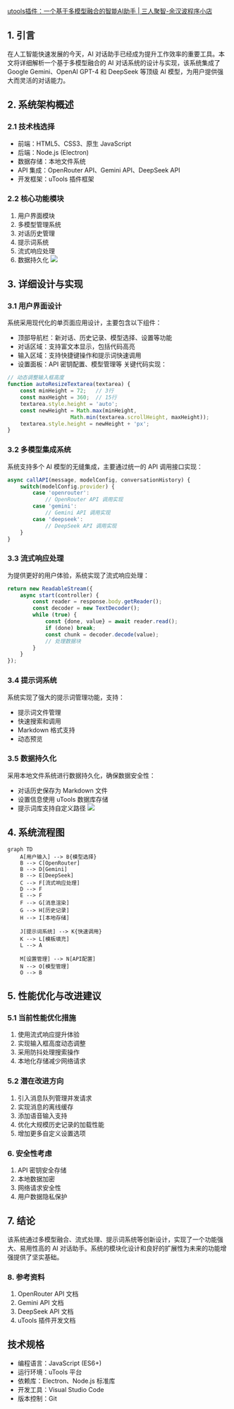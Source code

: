 [utools插件：一个基于多模型融合的智能AI助手 | 三人聚智-余汉波程序小店](https://jy.sanrenjz.com/buy/22)

## 1. 引言

在人工智能快速发展的今天，AI 对话助手已经成为提升工作效率的重要工具。本文将详细解析一个基于多模型融合的 AI 对话系统的设计与实现，该系统集成了 Google Gemini、OpenAI GPT-4 和 DeepSeek 等顶级 AI 模型，为用户提供强大而灵活的对话能力。

## 2. 系统架构概述

### 2.1 技术栈选择

* 前端：HTML5、CSS3、原生 JavaScript
* 后端：Node.js (Electron)
* 数据存储：本地文件系统
* API 集成：OpenRouter API、Gemini API、DeepSeek API
* 开发框架：uTools 插件框架
### 2.2 核心功能模块

1. 用户界面模块
1. 多模型管理系统
1. 对话历史管理
1. 提示词系统
1. 流式响应处理
1. 数据持久化
![](https://xz.sanrenjz.com/image/%E7%94%9F%E6%88%90%E5%8D%8F%E5%90%8C%E5%B7%A5%E4%BD%9C%E6%A6%82%E5%BF%B5%E5%9B%BE.jpg?imageSlim)

## 3. 详细设计与实现

### 3.1 用户界面设计

系统采用现代化的单页面应用设计，主要包含以下组件：

* 顶部导航栏：新对话、历史记录、模型选择、设置等功能
* 对话区域：支持富文本显示，包括代码高亮
* 输入区域：支持快捷键操作和提示词快速调用
* 设置面板：API 密钥配置、模型管理等
关键代码实现：

```javascript
// 动态调整输入框高度
function autoResizeTextarea(textarea) {
    const minHeight = 72;   // 3行
    const maxHeight = 360;  // 15行
    textarea.style.height = 'auto';
    const newHeight = Math.max(minHeight, 
                    Math.min(textarea.scrollHeight, maxHeight));
    textarea.style.height = newHeight + 'px';
}
```

### 3.2 多模型集成系统

系统支持多个 AI 模型的无缝集成，主要通过统一的 API 调用接口实现：

```javascript
async callAPI(message, modelConfig, conversationHistory) {
    switch(modelConfig.provider) {
        case 'openrouter':
            // OpenRouter API 调用实现
        case 'gemini':
            // Gemini API 调用实现
        case 'deepseek':
            // DeepSeek API 调用实现
    }
}
```

### 3.3 流式响应处理

为提供更好的用户体验，系统实现了流式响应处理：

```javascript
return new ReadableStream({
    async start(controller) {
        const reader = response.body.getReader();
        const decoder = new TextDecoder();
        while (true) {
            const {done, value} = await reader.read();
            if (done) break;
            const chunk = decoder.decode(value);
            // 处理数据块
        }
    }
});
```

### 3.4 提示词系统

系统实现了强大的提示词管理功能，支持：

* 提示词文件管理
* 快速搜索和调用
* Markdown 格式支持
* 动态预览
### 3.5 数据持久化

采用本地文件系统进行数据持久化，确保数据安全性：

* 对话历史保存为 Markdown 文件
* 设置信息使用 uTools 数据库存储
* 提示词库支持自定义路径
![](https://xz.sanrenjz.com/image/%E5%B1%8F%E5%B9%95%E6%88%AA%E5%9B%BE%202025-04-12%20193747.png?imageSlim)

## 4. 系统流程图

```mermaid
graph TD
    A[用户输入] --> B{模型选择}
    B --> C[OpenRouter]
    B --> D[Gemini]
    B --> E[DeepSeek]
    C --> F[流式响应处理]
    D --> F
    E --> F
    F --> G[消息渲染]
    G --> H[历史记录]
    H --> I[本地存储]
    
    J[提示词系统] --> K{快速调用}
    K --> L[模板填充]
    L --> A
    
    M[设置管理] --> N[API配置]
    N --> O[模型管理]
    O --> B
```

## 5. 性能优化与改进建议

### 5.1 当前性能优化措施

1. 使用流式响应提升体验
1. 实现输入框高度动态调整
1. 采用防抖处理搜索操作
1. 本地化存储减少网络请求
### 5.2 潜在改进方向

1. 引入消息队列管理并发请求
1. 实现消息的离线缓存
1. 添加语音输入支持
1. 优化大规模历史记录的加载性能
1. 增加更多自定义设置选项
### 6. 安全性考虑

1. API 密钥安全存储
1. 本地数据加密
1. 网络请求安全性
1. 用户数据隐私保护
## 7. 结论

该系统通过多模型融合、流式处理、提示词系统等创新设计，实现了一个功能强大、易用性高的 AI 对话助手。系统的模块化设计和良好的扩展性为未来的功能增强提供了坚实基础。

### 8. 参考资料

1. OpenRouter API 文档
1. Gemini API 文档
1. DeepSeek API 文档
1. uTools 插件开发文档
## 技术规格

* 编程语言：JavaScript (ES6+)
* 运行环境：uTools 平台
* 依赖库：Electron、Node.js 标准库
* 开发工具：Visual Studio Code
* 版本控制：Git
